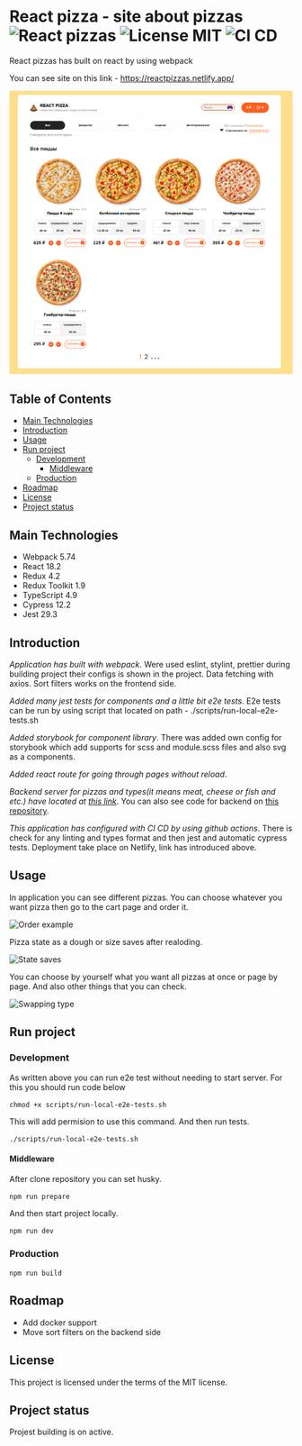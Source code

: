 # React pizza - site about pizzas ![React pizzas](https://badgen.net/badge/React/pizzas/orange?icon=label) ![License MIT](https://badgen.net/badge/License/MIT/black) ![CI CD](https://badgen.net/badge/Github/Actions/black?icon=github) 
 
React pizzas has built on react by using webpack

You can see site on this link - https://reactpizzas.netlify.app/

![Alt-текст](./photo_2023-01-06_18-12-23.jpg)


## Table of Contents

+ [Main Technologies](#Main-Technologies) 
+ [Introduction](#Introduction)
+ [Usage](#Usage)
+ [Run project](#Run-project)
  + [Development](#Development)
    + [Middleware](#Middleware)
  + [Production](#Production)
+ [Roadmap](#Roadmap)
+ [License](#License) 
+ [Project status](#Project-status) 


## Main Technologies 

+ Webpack 5.74
+ React 18.2
+ Redux 4.2
+ Redux Toolkit 1.9
+ TypeScript 4.9
+ Cypress 12.2
+ Jest 29.3


## Introduction

*Application has built with webpack*. Were used eslint, stylint, prettier during building project their configs is shown in the project. Data fetching with axios. Sort filters works on the frontend side.

*Added many jest tests for components and a little bit e2e tests*. E2e tests can be run by using script that located on path - ./scripts/run-local-e2e-tests.sh

*Added storybook for component library*. There was added own config for storybook which add supports for scss and module.scss files and also svg as a components.

*Added react route for going through pages without reload*.

*Backend server for pizzas and types(it means meat, cheese or fish and etc.) have located at [this link](https://reactpizzas.ru:5000/)*. You can also see code for backend on [this repository](https://github.com/bot1291/Back-React-Pizza). 

*This application has configured with CI CD by using github actions*. There is check for any linting and types format and then jest and automatic cypress tests. Deployment take place on Netlify, link has introduced above.


## Usage

In application you can see different pizzas. You can choose whatever you want pizza then go to the cart page and order it.

![Order example](https://media1.giphy.com/media/Q1TiP2OdpRu8Mz71oR/giphy.gif?cid=790b7611185bd9d37c0878c597756f0c970c59c0c2ee1920&rid=giphy.gif&ct=g) 


Pizza state as a dough or size saves after realoding. 

![State saves](https://media3.giphy.com/media/DLnKQxo3u2GSJemyTS/giphy.gif?cid=790b7611dc9ddba35a01c2c581951a26b4641cff2f487eef&rid=giphy.gif&ct=g) 

You can choose by yourself what you want all pizzas at once or page by page. And also other things that you can check.

![Swapping type](https://media4.giphy.com/media/2cpwZVl4vmFMrp3kim/giphy.gif?cid=790b761158ae7204bc4b3db2cc864b13abeba8c2b6378896&rid=giphy.gif&ct=g) 


## Run project


### Development 

As written above you can run e2e test without needing to start server. For this you should run code below

```
chmod +x scripts/run-local-e2e-tests.sh
```

This will add permision to use this command. And then run tests.

```
./scripts/run-local-e2e-tests.sh
```

#### Middleware

After clone repository you can set husky.
 
```
npm run prepare
```

And then start project locally.

```
npm run dev
```


### Production 

```
npm run build
```

## Roadmap

+ Add docker support
+ Move sort filters on the backend side


## License

This project is licensed under the terms of the MIT license.


## Project status

Projest building is on active.
